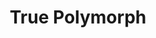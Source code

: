 ---
title: "True Polymorph"
index:
  - true-polymorph
permalink: /spells/true-polymorph/
tags:
  - Spell
  - 9th Level
  - Transmutation
available_for:
  - Bard
  - Warlock
  - Wizard
level: "9th Level"
school: "Transmutation"
range: "30 ft"
comp:
  - V
  - S
  - M
material: "a drop of mercury, a dollop of gum arabic, and a wisp of smoke."
duration: "1 Hour"
concentration: true
description: |
  Choose one creature or nonmagical object that you can see within range. You transform the creature into a different creature, the creature into an object, or the object into a creature (the object must be neither worn nor carried by another creature). The transformation lasts for the duration, or until the target drops to 0 hit points or dies. If you concentrate on this spell for the full duration, the transformation becomes permanent.

  Shapechangers aren't affected by this spell. An unwilling creature can make a wisdom saving throw, and if it succeeds, it isn't affected by this spell.

  ***Creature into Creature.*** If you turn a creature into another kind of creature, the new form can be any kind you choose whose challenge rating is equal to or less than the target's (or its level, if the target doesn't have a challenge rating). The target's game statistics, including mental ability scores, are replaced by the statistics of the new form. It retains its alignment and personality.

  The target assumes the hit points of its new form, and when it reverts to its normal form, the creature returns to the number of hit points it had before it transformed. If it reverts as a result of dropping to 0 hit points, any excess damage carries over to its normal form. As long as the excess damage doesn't reduce the creature's normal form to 0 hit points, it isn't knocked unconscious.

  The creature is limited in the actions it can perform by the nature of its new form, and it can't speak, cast spells, or take any other action that requires hands or speech unless its new form is capable of such actions.

  The target's gear melds into the new form. The creature can't activate, use, wield, or otherwise benefit from any of its equipment.

  ***Object into Creature.*** You can turn an object into any kind of creature, as long as the creature's size is no larger than the object's size and the creature's challenge rating is 9 or lower. The creature is friendly to you and your companions. It acts on each of your turns. You decide what action it takes and how it moves. The GM has the creature's statistics and resolves all of its actions and movement.

  If the spell becomes permanent, you no longer control the creature. It might remain friendly to you, depending on how you have treated it.

  ***Creature into Object.*** If you turn a creature into an object, it transforms along with whatever it is wearing and carrying into that form. The creature's statistics become those of the object, and the creature has no memory of time spent in this form, after the spell ends and it returns to its normal form.
excerpt: "Choose one creature or nonmagical object that you can see within range."
source: "Basic Rules"
---